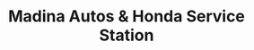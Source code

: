---
title: "Madina Autos & Honda Service Station"
url: /karachi/madina-autos-und-honda-service-station/
shop: Motorrad
---